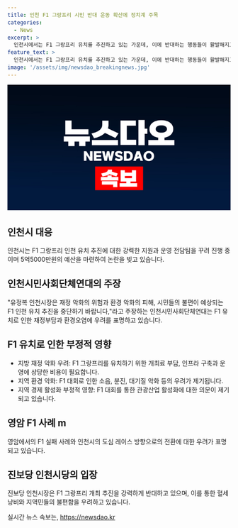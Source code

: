 ```yaml
---
title: 인천 F1 그랑프리 시민 반대 운동 확산에 정치계 주목
categories:
  - News
excerpt: >
  인천시에서는 F1 그랑프리 유치를 추진하고 있는 가운데, 이에 반대하는 행동들이 활발해지고 있습니다. 인천시민사회단체연대는 F1 개최 반대 인천대책위원회를 발족하고 기자회견을 통해 이를 강력히 주장하고 있습니다. 이들은 F1 유치로 인한 재정 악화, 환경 악화, 시민 불편을 우려하며 유치를 중단할 것을 촉구하고 있습니다. 또한, 진보당 인천시당 역시 F1 그랑프리 개최 추진을 강력히 반대하는 입장을 내놓고 있습니다. F1 유치에 대한 논란은 계속될 전망입니다.
feature_text: >
  인천시에서는 F1 그랑프리 유치를 추진하고 있는 가운데, 이에 반대하는 행동들이 활발해지고 있습니다. 인천시민사회단체연대는 F1 개최 반대 인천대책위원회를 발족하고 기자회견을 통해 이를 강력히 주장하고 있습니다. 이들은 F1 유치로 인한 재정 악화, 환경 악화, 시민 불편을 우려하며 유치를 중단할 것을 촉구하고 있습니다. 또한, 진보당 인천시당 역시 F1 그랑프리 개최 추진을 강력히 반대하는 입장을 내놓고 있습니다. F1 유치에 대한 논란은 계속될 전망입니다.
image: '/assets/img/newsdao_breakingnews.jpg'
---
```


<p><img src="/assets/img/newsdao_breakingnews.jpg" alt="pcversion 속보" /></p>

<h2 data-ke-size="size26">인천시 대응</h2>

<p data-ke-size="size16">인천시는 F1 그랑프리 인천 유치 추진에 대한 강력한 지원과 운영 전담팀을 꾸려 진행 중이며 5억5000만원의 예산을 마련하여 논란을 빚고 있습니다.</p>

<h2 data-ke-size="size26">인천시민사회단체연대의 주장</h2>

<p data-ke-size="size16">"유정복 인천시장은 재정 악화의 위험과 환경 악화의 피해, 시민들의 불편이 예상되는 F1 인천 유치 추진을 중단하기 바랍니다,"라고 주장하는 인천시민사회단체연대는 F1 유치로 인한 재정부담과 환경오염에 우려를 표명하고 있습니다.</p>

<h2 data-ke-size="size26">F1 유치로 인한 부정적 영향</h2>

<ul>
  <li>지방 재정 악화 우려: F1 그랑프리를 유치하기 위한 개최료 부담, 인프라 구축과 운영에 상당한 비용이 필요합니다.</li>
  <li>지역 환경 악화: F1 대회로 인한 소음, 분진, 대기질 악화 등의 우려가 제기됩니다.</li>
  <li>지역 경제 활성화 부정적 영향: F1 대회를 통한 관광산업 활성화에 대한 의문이 제기되고 있습니다.</li>
</ul>

<h2 data-ke-size="size26">영암 F1 사례 m</h2>

<p data-ke-size="size16">영암에서의 F1 실패 사례와 인천시의 도심 레이스 방향으로의 전환에 대한 우려가 표명되고 있습니다.</p>

<h2 data-ke-size="size26">진보당 인천시당의 입장</h2>

<p data-ke-size="size16">진보당 인천시장은 F1 그랑프리 개최 추진을 강력하게 반대하고 있으며, 이를 통한 혈세 낭비와 지역민들의 불편함을 우려하고 있습니다.</p>
실시간 뉴스 속보는, <a href="https://newsdao.kr" rel="dofollow">https://newsdao.kr</a>


